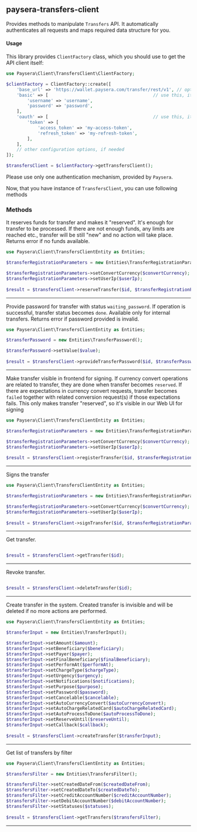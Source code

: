 
## paysera-transfers-client

Provides methods to manipulate `Transfers` API.
It automatically authenticates all requests and maps required data structure for you.

#### Usage

This library provides `ClientFactory` class, which you should use to get the API client itself:

```php
use Paysera\Client\TransfersClient\ClientFactory;

$clientFactory = ClientFactory::create([
    'base_url' => 'https://wallet.paysera.com/transfer/rest/v1', // optional, in case you need a custom one.
    'basic' => [                                        // use this, it API requires Basic authentication.
        'username' => 'username',
        'password' => 'password',
    ],
    'oauth' => [                                        // use this, it API requires OAuth v2 authentication.
        'token' => [
            'access_token' => 'my-access-token',
            'refresh_token' => 'my-refresh-token',
        ],
    ],
    // other configuration options, if needed
]);

$transfersClient = $clientFactory->getTransfersClient();
```

Please use only one authentication mechanism, provided by `Paysera`.

Now, that you have instance of `TransfersClient`, you can use following methods
### Methods

    
It reserves funds for transfer and makes it &quot;reserved&quot;. It&#039;s enough for transfer to be processed. If there are not enough funds, any limits are reached etc., transfer will be still &quot;new&quot; and no action will take place. Returns error if no funds available.


```php
use Paysera\Client\TransfersClientEntity as Entities;

$transferRegistrationParameters = new Entities\TransferRegistrationParameters();

$transferRegistrationParameters->setConvertCurrency($convertCurrency);
$transferRegistrationParameters->setUserIp($userIp);
    
$result = $transfersClient->reserveTransfer($id, $transferRegistrationParameters);
```
---


Provide password for transfer with status `waiting_password`. If operation is successful, transfer status becomes `done`. Available only for internal transfers. Returns error if password provided is invalid.


```php
use Paysera\Client\TransfersClientEntity as Entities;

$transferPassword = new Entities\TransferPassword();

$transferPassword->setValue($value);
    
$result = $transfersClient->provideTransferPassword($id, $transferPassword);
```
---


Make transfer visible in frontend for signing. If currency convert operations are related to transfer, they are done when transfer becomes `reserved`. If there are expectations in currency convert requests, transfer becomes `failed` together with related conversion request(s) if those expectations fails. This only makes transfer &quot;reserved&quot;, so it&#039;s visible in our Web UI for signing


```php
use Paysera\Client\TransfersClientEntity as Entities;

$transferRegistrationParameters = new Entities\TransferRegistrationParameters();

$transferRegistrationParameters->setConvertCurrency($convertCurrency);
$transferRegistrationParameters->setUserIp($userIp);
    
$result = $transfersClient->registerTransfer($id, $transferRegistrationParameters);
```
---


Signs the transfer


```php
use Paysera\Client\TransfersClientEntity as Entities;

$transferRegistrationParameters = new Entities\TransferRegistrationParameters();

$transferRegistrationParameters->setConvertCurrency($convertCurrency);
$transferRegistrationParameters->setUserIp($userIp);
    
$result = $transfersClient->signTransfer($id, $transferRegistrationParameters);
```
---


Get transfer.


```php

$result = $transfersClient->getTransfer($id);
```
---

Revoke transfer.


```php

$result = $transfersClient->deleteTransfer($id);
```
---


Create transfer in the system. Created transfer is invisible and will be deleted if no more actions are performed.



```php
use Paysera\Client\TransfersClientEntity as Entities;

$transferInput = new Entities\TransferInput();

$transferInput->setAmount($amount);
$transferInput->setBeneficiary($beneficiary);
$transferInput->setPayer($payer);
$transferInput->setFinalBeneficiary($finalBeneficiary);
$transferInput->setPerformAt($performAt);
$transferInput->setChargeType($chargeType);
$transferInput->setUrgency($urgency);
$transferInput->setNotifications($notifications);
$transferInput->setPurpose($purpose);
$transferInput->setPassword($password);
$transferInput->setCancelable($cancelable);
$transferInput->setAutoCurrencyConvert($autoCurrencyConvert);
$transferInput->setAutoChargeRelatedCard($autoChargeRelatedCard);
$transferInput->setAutoProcessToDone($autoProcessToDone);
$transferInput->setReserveUntil($reserveUntil);
$transferInput->setCallback($callback);
    
$result = $transfersClient->createTransfer($transferInput);
```
---

Get list of transfers by filter


```php
use Paysera\Client\TransfersClientEntity as Entities;

$transfersFilter = new Entities\TransfersFilter();

$transfersFilter->setCreatedDateFrom($createdDateFrom);
$transfersFilter->setCreatedDateTo($createdDateTo);
$transfersFilter->setCreditAccountNumber($creditAccountNumber);
$transfersFilter->setDebitAccountNumber($debitAccountNumber);
$transfersFilter->setStatuses($statuses);
    
$result = $transfersClient->getTransfers($transfersFilter);
```
---

